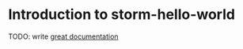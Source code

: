 # Introduction to storm-hello-world

TODO: write [great documentation](http://jacobian.org/writing/great-documentation/what-to-write/)
